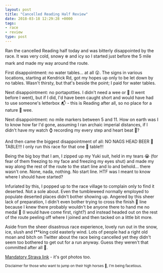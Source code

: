 ```yaml
---
layout: post
title: "Cancelled Reading Half Review"
date: 2018-03-18 12:29:28 +0000
tags:
- race
- review
type: post
---
```


Ran the cancelled Reading half today and was bitterly disappointed by the race. It was very cold, snowy ❄️ and icy so I started just before the 5 mile mark and made my way around the route.

First disappointment: no water tables... at all 😮. The signs in various locations, starting at Kendrick Rd, got my hopes up only to be let down by no tables. Wasn't thirsty, but that's beside the point; I paid for water tables.

Next disappointment: no portapotties. I didn't need a wee or 💩 (I went before I went), but if I did, I'd have been caught short and would have had to use someone's letterbox 📬 - this is Reading after all, so no place for a nature 🍃 wee.

Next disappointment: no mile markers between 5 and 11. How on earth was I to know how far I'd gone, assuming I ran archaic imperial distances, if I didn't have my watch ⌚️ recording my every step and heart beat 💓?

And then came the biggest disappointment of all: NO NAGS HEAD BEER 🍻 TABLE!!! I only run this race for that one 🤬 table!!!

Being the big boy that I am, I zipped up my Yuki suit, held in my tears 😭 (for fear of them freezing to my face and freezing my eyes shut) and made my way along the rest of the route to the start line and lo and behold... there wasn't one. None, nada, nothing. No start line. HTF was I meant to know where I should have started?

Infuriated by this, I popped up to the race village to complain only to find it deserted. Not a sole about. Even the tumbleweed normally employed to populate deserted places didn't bother showing up. Angered by this sheer lack of preparation, I didn't even bother trying to cross the finish 🏁 line because I knew there probably wouldn't be anyone there to hand me no medal 🏅 (I would have come first, right?) and instead headed out on the rest of the route peeling off where I joined and then tacked on a little bit more.

Aside from the sheer disastrous race experience, lovely run out in the snow, ice, slush and f**king cold easterly wind. Lots of people had a right old moan and bitch on Twitter about the race being cancelled yet they didn't seem too bothered to get out for a run anyway. Guess they weren't that committed after all 🤭.

[Mandatory Strava link](https://www.strava.com/activities/1458848559) - it's got photos too.

<small>Disclaimer for those who want to jump on their high horses 🎠, I'm being facetious.</small>
